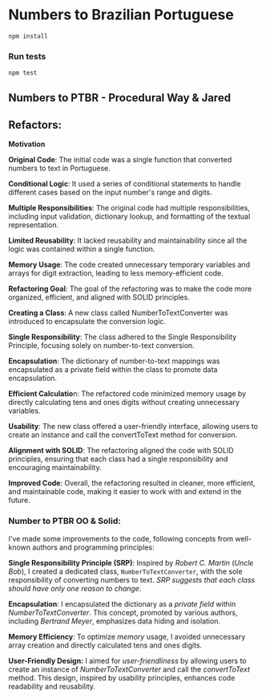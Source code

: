 # Numbers to Brazilian Portuguese

```
npm install
```

### Run tests

```
npm test
```

## Numbers to PTBR - Procedural Way & Jared

## Refactors:

**Motivation**

**Original Code**: The initial code was a single function that converted numbers to text in Portuguese.

**Conditional Logic**: It used a series of conditional statements to handle different cases based on the input number's range and digits.

**Multiple Responsibilities**: The original code had multiple responsibilities, including input validation, dictionary lookup, and formatting of the textual representation.

**Limited Reusability**: It lacked reusability and maintainability since all the logic was contained within a single function.

**Memory Usage**: The code created unnecessary temporary variables and arrays for digit extraction, leading to less memory-efficient code.

**Refactoring Goal**: The goal of the refactoring was to make the code more organized, efficient, and aligned with SOLID principles.

**Creating a Class**: A new class called NumberToTextConverter was introduced to encapsulate the conversion logic.

**Single Responsibility**: The class adhered to the Single Responsibility Principle, focusing solely on number-to-text conversion.

**Encapsulation**: The dictionary of number-to-text mappings was encapsulated as a private field within the class to promote data encapsulation.

**Efficient Calculatio**n: The refactored code minimized memory usage by directly calculating tens and ones digits without creating unnecessary variables.

**Usability**: The new class offered a user-friendly interface, allowing users to create an instance and call the convertToText method for conversion.

**Alignment with SOLID**: The refactoring aligned the code with SOLID principles, ensuring that each class had a single responsibility and encouraging maintainability.

**Improved Code**: Overall, the refactoring resulted in cleaner, more efficient, and maintainable code, making it easier to work with and extend in the future.

### Number to PTBR OO & Solid:

I've made some improvements to the code, following concepts from well-known authors and programming principles:

**Single Responsibility Principle (SRP)**: Inspired by _Robert C. Martin_ (_Uncle Bob_), I created a dedicated class, `NumberToTextConverter`, with the sole responsibility of converting numbers to text. _SRP suggests that each class should have only one reason to change_.

**Encapsulation**: I encapsulated the dictionary as a _private field_ within _NumberToTextConverter_. This concept, promoted by various authors, including _Bertrand Meyer_, emphasizes data hiding and isolation.

**Memory Efficiency**: To optimize _memory_ usage, I avoided unnecessary array creation and directly calculated tens and ones digits.

**User-Friendly Design:** I aimed for _user-friendliness_ by allowing users to create an instance of _NumberToTextConverter_ and call the _convertToText_ method. This design, inspired by usability principles, enhances code readability and reusability.
